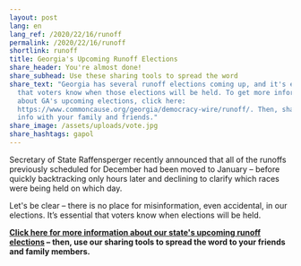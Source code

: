 ```yaml
---
layout: post
lang: en
lang_ref: /2020/22/16/runoff
permalink: /2020/22/16/runoff
shortlink: runoff
title: Georgia's Upcoming Runoff Elections
share_header: You're almost done!
share_subhead: Use these sharing tools to spread the word
share_text: "Georgia has several runoff elections coming up, and it's essential
  that voters know when those elections will be held. To get more information
  about GA's upcoming elections, click here:
  https://www.commoncause.org/georgia/democracy-wire/runoff/. Then, share that
  info with your family and friends."
share_image: /assets/uploads/vote.jpg
share_hashtags: gapol
---
```

Secretary of State Raffensperger recently announced that all of the runoffs previously scheduled for December had been moved to January – before quickly backtracking only hours later and declining to clarify which races were being held on which day.

Let's be clear – there is no place for misinformation, even accidental, in our elections. It’s essential that voters know when elections will be held.

**[Click here for more information about our state's upcoming runoff elections](https://www.commoncause.org/georgia/democracy-wire/runoff/) – then, use our sharing tools to spread the word to your friends and family members.**